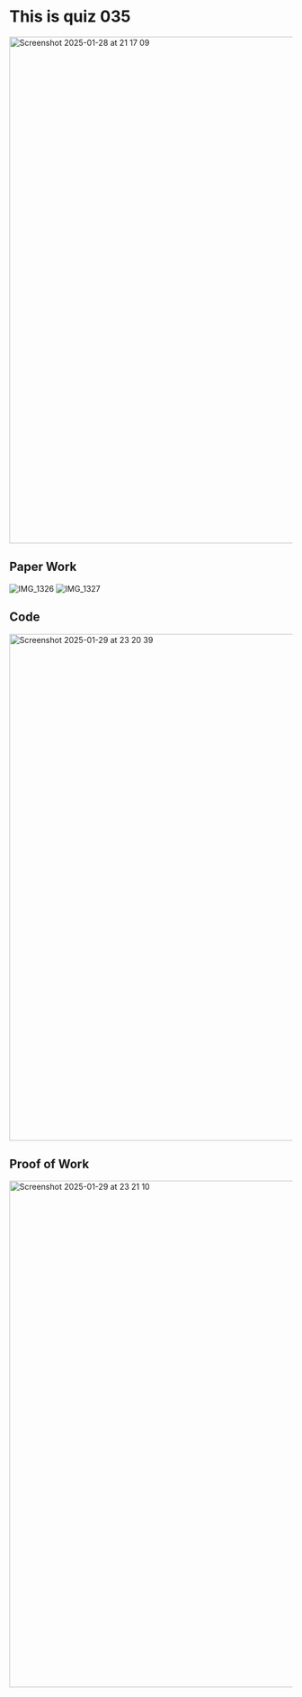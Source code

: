 # This is quiz 035
<img width="900" alt="Screenshot 2025-01-28 at 21 17 09" src="https://github.com/user-attachments/assets/4438a426-20b3-4788-b1fb-2e0e0a2e5594" />

## Paper Work
![IMG_1326](https://github.com/user-attachments/assets/1e61fac1-7615-470f-9f6f-c7cea703bd9c)
![IMG_1327](https://github.com/user-attachments/assets/3665e663-a347-495b-ab76-63456b6fe09d)


## Code 
<img width="900" alt="Screenshot 2025-01-29 at 23 20 39" src="https://github.com/user-attachments/assets/52d0f820-70e9-4c7e-961f-5e4234571a6d" />

## Proof of Work
<img width="900" alt="Screenshot 2025-01-29 at 23 21 10" src="https://github.com/user-attachments/assets/225eeb36-e800-494b-9b24-cb599e15e4af" />

